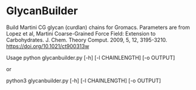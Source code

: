 # GlycanBuilder
Build Martini CG glycan (curdlan) chains for Gromacs. Parameters are from Lopez et al, Martini Coarse-Grained Force Field: Extension to Carbohydrates. J. Chem. Theory Comput. 2009, 5, 12, 3195-3210. https://doi.org/10.1021/ct900313w

Usage
python glycanbuilder.py [-h] [-l CHAINLENGTH] [-o OUTPUT]

or

python3 glycanbuilder.py [-h] [-l CHAINLENGTH] [-o OUTPUT]
